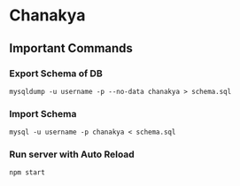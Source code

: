 # Chanakya

## Important Commands

### Export Schema of DB
`mysqldump -u username -p --no-data chanakya > schema.sql`

### Import Schema
`mysql -u username -p chanakya < schema.sql`

### Run server with Auto Reload
`npm start`
